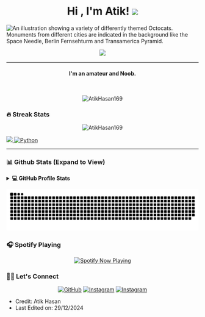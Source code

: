
<h1 align="center">Hi , I'm Atik! <img src="https://telegra.ph/file/e5ae04a70cdf3a7763c79.jpg" width="35"></h1>

![An illustration showing a variety of differently themed Octocats. Monuments from different cities are indicated in the background like the Space Needle, Berlin Fernsehturm and Transamerica Pyramid.](https://telegra.ph/file/553085c5e558b0e4b9cae.jpg)

<p align="center">
  <a href="https://github.com/AtikHasan169/readme-typing-svg"><img src="https://readme-typing-svg.herokuapp.com?lines=Im+Just+Noob;But+I+will+Keep+Learning;I%20|%20Like%20|%20CODING%20:);lets%20study;Together%2Acumalaka%20:)%20:)&center=true&width=500&height=50"></a>
</p>
<hr/>
<h4 align="center">I'm an amateur and Noob.</h4>
<br>
<p align="center"> <img src="https://komarev.com/ghpvc/?username=AtikHasan169&label=Profile%20views&color=0e75b6&style=plastic" alt="AtikHasan169" /> </p>



### 🔥 Streak Stats
<p align="center"><img src="[https://github-readme-stats.vercel.app/api?username=ryo-ma&count_private=true&include_all_commits=true]" alt="AtikHasan169"  /></p>

<p align="left"> 


   
   <a href="https://www.youtube.com/@Samir_OE"><img width="83" hight="100" src="https://cdn.icon-icons.com/icons2/2530/PNG/512/whatsapp_button_icon_151832.png">
   <a href="https://www.python.org" target="_blank">
    <img alt="Python" src="https://img.shields.io/badge/Python%20-%2314354C.svg?logo=python&logoColor=white">
  </a>

</p>



------

### 📊 Github Stats (Expand to View) 


<details> 
  <summary><b>💻 GitHub Profile Stats</b></summary>
  <br/>
  <p align="center">
    <a href="https://github.com/ARAtik169/github-readme-stats"><img alt="Atik Hasan's Github Stats" src="https://github-readme-stats.vercel.app/api?username=khrlmstfa&show_icons=true&count_private=true&theme=algolia" height="192px"/></a>
<br/>
  &nbsp;
	  <img src="https://github-readme-stats.vercel.app/api/top-langs?username=AtikHasan169&show_icons=true&locale=en&layout=compact&theme=algolia" alt="eabdalmufid" height="192px"/>
  <br/>
<br/>
  <b>Note:</b> Top languages is only a metric of the languages my public code consists of and doesn't reflect experience or skill level.
  </p>
</details>

</details>

<p align="center">
<img src="https://github.com/Platane/snk/raw/output/github-contribution-grid-snake.svg" alt="nz" width="700"/>
</p>

### 🎧 Spotify Playing

<p align="center">
  <a href="https://open.spotify.com/user/hbv7yzic965h9y82w194av0cz" target="_blank"><img src="https://now-playing-on-spotify.vercel.app/api/spotify" alt="Spotify Now Playing" width="350"/></a>
</p>

### 🙋‍♀️ Let's Connect
<p align="center">
	<a href="https://github.com/AtikHasan169/"><img src="https://img.icons8.com/bubbles/50/000000/github.png" alt="GitHub"/></a>
  	<a href="https://www.facebook.com/ARAtik169"><img src="https://img.icons8.com/bubbles/50/000000/facebook.png" alt="Instagram"/></a>
	<a href="https://www.instagram.com/Atikhasan_169"><img src="https://img.icons8.com/bubbles/50/000000/instagram.png" alt="Instagram"/></a>
	
</p>



* Credit: Atik Hasan
* Last Edited on: 29/12/2024




